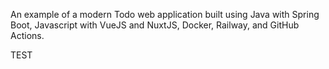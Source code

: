 An example of a modern Todo web application built using Java with Spring Boot, Javascript with VueJS and NuxtJS, Docker, Railway, and GitHub Actions.

TEST
